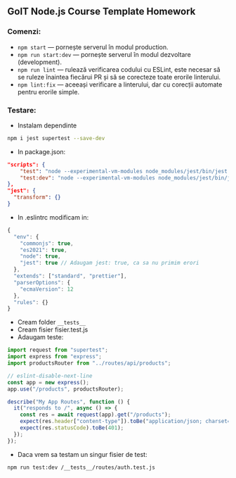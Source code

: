 ## GoIT Node.js Course Template Homework

### Comenzi:

- `npm start` &mdash; pornește serverul în modul production.
- `npm run start:dev` &mdash; pornește serverul în modul dezvoltare (development).
- `npm run lint` &mdash; rulează verificarea codului cu ESLint, este necesar să se ruleze înaintea fiecărui PR și să se corecteze toate erorile linterului.
- `npm lint:fix` &mdash; aceeași verificare a linterului, dar cu corecții automate pentru erorile simple.

### Testare:

- Instalam dependinte

```bash
npm i jest supertest --save-dev
```

- In package.json:

```json
"scripts": {
    "test": "node --experimental-vm-modules node_modules/jest/bin/jest.js",
    "test:dev": "node --experimental-vm-modules node_modules/jest/bin/jest.js --watch",
},
"jest": {
  "transform": {}
}
```

- In .eslintrc modificam in:

```javascript
{
  "env": {
    "commonjs": true,
    "es2021": true,
    "node": true,
    "jest": true // Adaugam jest: true, ca sa nu primim erori
  },
  "extends": ["standard", "prettier"],
  "parserOptions": {
    "ecmaVersion": 12
  },
  "rules": {}
}
```

- Cream folder `__tests__`
- Cream fisier fisier.test.js
- Adaugam teste:

```javascript
import request from "supertest";
import express from "express";
import productsRouter from "../routes/api/products";

// eslint-disable-next-line
const app = new express();
app.use("/products", productsRouter);

describe("My App Routes", function () {
  it("responds to /", async () => {
    const res = await request(app).get("/products");
    expect(res.header["content-type"]).toBe("application/json; charset=utf-8");
    expect(res.statusCode).toBe(401);
  });
});
```

- Daca vrem sa testam un singur fisier de test:

```bash
npm run test:dev /__tests__/routes/auth.test.js
```
